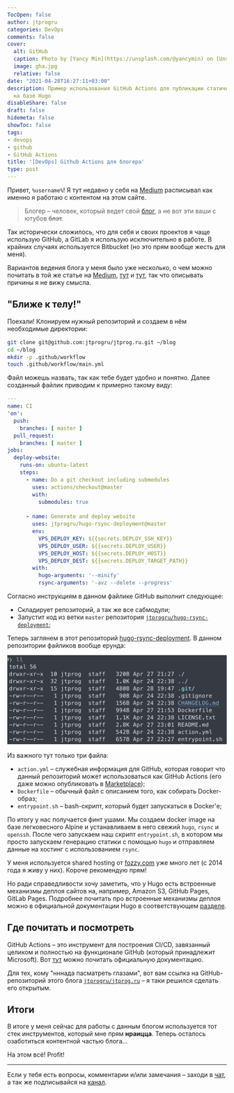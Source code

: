 ```yaml
---
TocOpen: false
author: jtprogru
categories: DevOps
comments: false
cover:
  alt: GitHub
  caption: Photo by [Yancy Min](https://unsplash.com/@yancymin) on [Unsplash](https://unsplash.com/)
  image: gha.jpg
  relative: false
date: "2021-04-28T16:27:11+03:00"
description: Пример использования GitHub Actions для публикации статических сайтов
  на базе Hugo
disableShare: false
draft: false
hidemeta: false
showToc: false
tags:
- devops
- github
- GitHub Actions
title: '[DevOps] Github Actions для блогера'
type: post
---
```


Привет, `%username%`! Я тут недавно у себя на [Medium](https://jtprog.medium.com/как-и-зачем-я-веду-свой-блог-cd0c429f9ffa) расписывал как именно я работаю с контентом на этом сайте.

> Блогер – человек, который ведет свой [блог](https://ru.wikipedia.org/wiki/Блог), а не вот эти ваши с ютубов ~~блэт~~.

Так исторически сложилось, что для себя и своих проектов я чаще использую GitHub, а GitLab я использую исключительно в работе. В крайних случаях используется Bitbucket (но это прям вообще жесть для меня). 

Вариантов ведения блога у меня было уже несколько, о чем можно почитать в той же статье на [Medium](https://jtprog.medium.com/как-и-зачем-я-веду-свой-блог-cd0c429f9ffa), [тут](/gohugo/) и [тут](/gitlab-ci/), так что описывать причины я не вижу смысла.

## "Ближе к телу!"

Поехали! Клонируем нужный репозиторий и создаем в нём необходимые директории:

```bash
git clone git@github.com:jtprogru/jtprog.ru.git ~/blog
cd ~/blog
mkdir -p .github/workflow
touch .github/workflow/main.yml
```

Файл можешь назвать, так как тебе будет удобно и понятно. Далее созданный файлик приводим к примерно такому виду:

```yaml
---
name: CI
'on':
  push:
    branches: [ master ]
  pull_request:
    branches: [ master ]
jobs:
  deploy-website:
    runs-on: ubuntu-latest
    steps:
      - name: Do a git checkout including submodules
        uses: actions/checkout@master
        with:
          submodules: true

      - name: Generate and deploy website
        uses: jtprogru/hugo-rsync-deployment@master
        env:
          VPS_DEPLOY_KEY: ${{secrets.DEPLOY_SSH_KEY}}
          VPS_DEPLOY_USER: ${{secrets.DEPLOY_USER}}
          VPS_DEPLOY_HOST: ${{secrets.DEPLOY_HOST}}
          VPS_DEPLOY_DEST: ${{secrets.DEPLOY_TARGET_PATH}}
        with:
          hugo-arguments: '--minify'
          rsync-arguments: '-avz --delete --progress'
```

Согласно инструкциям в данном файлике GitHub выполнит следующее:

- Складирует репозиторий, а так же все сабмодули;
- Запустит код из ветки `master` репозитория [`jtprogru/hugo-rsync-deployment`](https://github.com/jtprogru/hugo-rsync-deployment);

Теперь заглянем в этот репозиторий [hugo-rsync-deployment](https://github.com/jtprogru/hugo-rsync-deployment). В данном репозитории файликов вообще ерунда:

![hugo-rsync-deployment](hugo-rsync-deployment.png)

Из важного тут только три файла:

- `action.yml` – служебная информация для GitHub, которая говорит что данный репозиторий может использоваться как GitHub Actions (его даже можно опубликовать в [Marketplace](https://github.com/marketplace?type=actions));
- `Dockerfile` – обычный файл с описанием того, как собирать Docker-образ;
- `entrypoint.sh` – bash-скрипт, который будет запускаться в Docker'е;

По итогу у нас получается финт ушами. Мы создаем docker image на базе легковесного Alpine и устанавливаем в него свежий `hugo`, `rsync` и `openssh`. После чего запускаем наш скрипт `entrypoint.sh`, в котором мы просто запускаем генерацию статики с помощью `hugo` и отправляем данные на хостинг с использованием `rsync`.

У меня используется shared hosting от [fozzy.com](https://accounts.fozzy.com/aff.php?aff=1116) уже много лет (с 2014 года я живу у них). Короче рекомендую прям!

Но ради справедливости хочу заметить, что у Hugo есть встроенные механизмы деплоя сайтов на, например, Amazon S3, GitHub Pages, GitLab Pages. Подробнее почитать про встроенные механизмы деплоя можно в официальной документации Hugo в соответствующем [разделе](https://gohugo.io/hosting-and-deployment/).

## Где почитать и посмотреть

GitHub Actions – это инструмент для построения CI/CD, завязанный целиком и полностью на функционале GitHub (который принадлежит Microsoft). Вот [тут](https://docs.github.com/en/actions) можно почитать официальную документацию.

Для тех, кому "нннада пасматреть глазами", вот вам ссылка на GitHub-репозиторий этого блога [`jtprogru/jtprog.ru`](https://github.com/jtprogru/jtprog.ru) – я таки решился сделать его открытым.

## Итоги

В итоге у меня сейчас для работы с данным блогом используется тот стек инструментов, который мне прям **нраицца**. Теперь осталось озаботиться контентной частью блога...

На этом всё! Profit!

---
Если у тебя есть вопросы, комментарии и/или замечания – заходи в [чат](https://ttttt.me/jtprogru_chat), а так же подписывайся на [канал](https://ttttt.me/jtprogru_channel).
